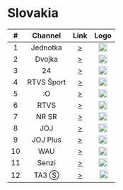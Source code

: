 <h1>Slovakia</h1>

| #   | Channel        | Link  | Logo |
|:---:|:--------------:|:-----:|:----:|
| 1   | Jednotka    | [>](https://yoink-that-stv-jgskjbq68tnj.runkit.sh/?x=1) | <img height="20" src="https://i.imgur.com/T7EWAe7.png"/> |
| 2   | Dvojka    | [>](https://yoink-that-stv-jgskjbq68tnj.runkit.sh/?x=2) | <img height="20" src="https://i.imgur.com/Ksi25UD.png"/> |
| 3   | 24    | [>](https://yoink-that-stv-jgskjbq68tnj.runkit.sh/?x=3) | <img height="20" src="https://i.imgur.com/sdSsFU0.png"/> |
| 4   | RTVS Šport    | [>](https://yoink-that-stv-jgskjbq68tnj.runkit.sh/?x=15) | <img height="20" src="https://i.imgur.com/YzHipRF.png"/> |
| 5   | :O    | [>](https://yoink-that-stv-jgskjbq68tnj.runkit.sh/?x=4) | <img height="20" src="https://i.imgur.com/Nf5gEDc.png"/> |
| 6   | RTVS    | [>](https://yoink-that-stv-jgskjbq68tnj.runkit.sh/?x=6) | <img height="20" src="https://i.imgur.com/Nf5gEDc.png"/> |
| 7   | NR SR    | [>](https://yoink-that-stv-jgskjbq68tnj.runkit.sh/?x=5) | <img height="20" src="https://i.imgur.com/sPDiS5q.png"/> |
| 8   | JOJ    | [>](https://st01-1.iptv.joj.sk/101-tv-pc.m3u8) | <img height="20" src="https://i.imgur.com/5BAWD0z.png"/> |
| 9   | JOJ Plus    | [>](https://st01-1.iptv.joj.sk/102-tv-pc.m3u8) | <img height="20" src="https://i.imgur.com/fKPliTj.png"/> |
| 10   | WAU    | [>](https://st01-1.iptv.joj.sk/103-tv-pc.m3u8) | <img height="20" src="https://i.imgur.com/vB3bx9b.png"/> |
| 11   | Senzi    | [>](http://lb.streaming.sk/senzi/stream/playlist.m3u8) | <img height="20" src="https://i.imgur.com/W82dwzf.png"/> |
| 12   | TA3 Ⓢ    | [>](https://get-a-flippin-ta3-url-dss6dgprdpjf.runkit.sh/) | <img height="20" src="https://i.imgur.com/kPFBxc9.png"/> |
